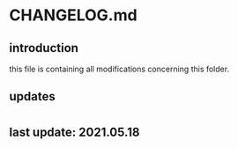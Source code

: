 # CHANGELOG.md

## introduction

this file is containing all modifications concerning this folder.

## updates

# 


## last update: 2021.05.18

